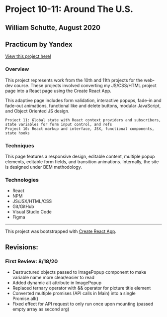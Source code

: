 # Project 10-11: Around The U.S.
## William Schutte, August 2020
Practicum by Yandex
-----
[View this project here!](https://william-schutte.github.io/around-react/)

### Overview
This project represents work from the 10th and 11th projects for the web-dev course. These projects involved converting my JS/CSS/HTML 
project page into a React page using the Create React App.

This adaptive page includes form validation, interactive popups, fade-in and fade-out animations, functional like and delete buttons,
modular JavaScript, and Object Oriented JS design.

    Project 11: Global state with React context providers and subscribers, state variables for form input control, and refs
    Project 10: React markup and interface, JSX, functional components, state hooks

### Techniques
This page features a responsive design, editable content, multiple popup elements, editable form fields, and transition
animations.
Internally, the site is designed under BEM methodology.

### Technologies
* React
* NPM
* JS/JSX/HTML/CSS
* Git/GitHub
* Visual Studio Code
* Figma

-----


This project was bootstrapped with [Create React App](https://github.com/facebook/create-react-app).


## Revisions:

### First Review: 8/18/20
* Destructured objects passed to ImagePopup component to make variable name more clear/easier to read
* Added dynamic alt attribute in ImagePopup
* Replaced ternary operator with && operator for picture title element
* Converted multiple promises (API calls in Main) into a single Promise.all()
* Fixed effect for API request to only run once upon mounting (passed empty array as second arg)
